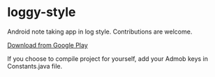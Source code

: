 # loggy-style
Android note taking app in log style. Contributions are welcome.

[Download from Google Play](https://play.google.com/store/apps/details?id=com.keremkayacan.loggystyle)

If you choose to compile project for yourself, add your Admob keys in Constants.java file.
